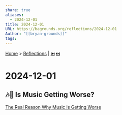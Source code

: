 ```yaml
---
share: true
aliases:
  - 2024-12-01
title: 2024-12-01
URL: https://bagrounds.org/reflections/2024-12-01
Author: "[[bryan-grounds]]"
tags: 
---
```

[Home](../index.md) > [Reflections](./index.md) | [⏮️](./2024-11-27.md) [⏭️](./2024-12-02.md)  
# 2024-12-01  
## 🎶🔬 Is Music Getting Worse?  
[The Real Reason Why Music Is Getting Worse](../videos/The%20Real%20Reason%20Why%20Music%20Is%20Getting%20Worse.md)  
